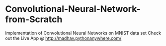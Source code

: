 # Convolutional-Neural-Network-from-Scratch
Implementation of Convolutional Neural Networks on MNIST data set 
Check out the Live App @ http://madhav.pythonanywhere.com/
